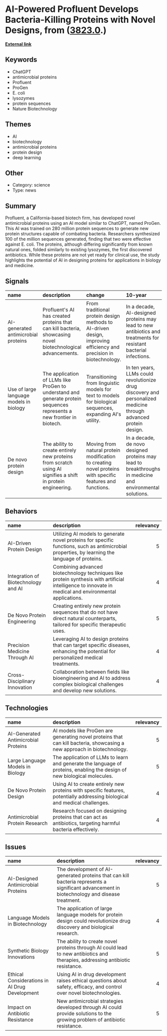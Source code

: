 # __AI-Powered Profluent Develops Bacteria-Killing Proteins with Novel Designs__, from ([3823.0](https://kghosh.substack.com/p/3823.0).)

__[External link](https://www.freethink.com/health/ai-antibiotic-proteins)__



## Keywords

* ChatGPT
* antimicrobial proteins
* Profluent
* ProGen
* E. coli
* lysozymes
* protein sequences
* Nature Biotechnology

## Themes

* AI
* biotechnology
* antimicrobial proteins
* protein design
* deep learning

## Other

* Category: science
* Type: news

## Summary

Profluent, a California-based biotech firm, has developed novel antimicrobial proteins using an AI model similar to ChatGPT, named ProGen. This AI was trained on 280 million protein sequences to generate new protein structures capable of combating bacteria. Researchers synthesized 100 of the million sequences generated, finding that two were effective against E. coli. The proteins, although differing significantly from known natural ones, folded similarly to existing lysozymes, the first discovered antibiotics. While these proteins are not yet ready for clinical use, the study highlights the potential of AI in designing proteins for applications in biology and medicine.

## Signals

| name                                    | description                                                                                                            | change                                                                                                            | 10-year                                                                                                          | driving-force                                                                                                      |   relevancy |
|:----------------------------------------|:-----------------------------------------------------------------------------------------------------------------------|:------------------------------------------------------------------------------------------------------------------|:-----------------------------------------------------------------------------------------------------------------|:-------------------------------------------------------------------------------------------------------------------|------------:|
| AI-generated antimicrobial proteins     | Profluent's AI has created proteins that can kill bacteria, showcasing novel biotechnological advancements.            | From traditional protein design methods to AI-driven design, improving efficiency and precision in biotechnology. | In a decade, AI-designed proteins may lead to new antibiotics and treatments for resistant bacterial infections. | The need for new antibiotics amid rising bacterial resistance motivates the development of AI-generated solutions. |           4 |
| Use of large language models in biology | The application of LLMs like ProGen to understand and generate protein sequences represents a new frontier in biotech. | Transitioning from linguistic models for text to models for biological sequences, expanding AI's utility.         | In ten years, LLMs could revolutionize drug discovery and personalized medicine through advanced protein design. | The quest for innovative biotechnological solutions drives the integration of AI and biological research.          |           5 |
| De novo protein design                  | The ability to create entirely new proteins from scratch using AI signifies a shift in protein engineering.            | Moving from natural protein modification to creating novel proteins with specific features and functions.         | In a decade, de novo designed proteins may lead to breakthroughs in medicine and environmental solutions.        | The demand for targeted therapies and sustainable solutions propels the advancement of de novo protein design.     |           4 |

## Behaviors

| name                                | description                                                                                                                                            |   relevancy |
|:------------------------------------|:-------------------------------------------------------------------------------------------------------------------------------------------------------|------------:|
| AI-Driven Protein Design            | Utilizing AI models to generate novel proteins for specific functions, such as antimicrobial properties, by learning the language of proteins.         |           5 |
| Integration of Biotechnology and AI | Combining advanced biotechnology techniques like protein synthesis with artificial intelligence to innovate in medical and environmental applications. |           4 |
| De Novo Protein Engineering         | Creating entirely new protein sequences that do not have direct natural counterparts, tailored for specific therapeutic uses.                          |           5 |
| Precision Medicine Through AI       | Leveraging AI to design proteins that can target specific diseases, enhancing the potential for personalized medical treatments.                       |           4 |
| Cross-Disciplinary Innovation       | Collaboration between fields like bioengineering and AI to address complex biological challenges and develop new solutions.                            |           4 |

## Technologies

| name                                | description                                                                                                                |   relevancy |
|:------------------------------------|:---------------------------------------------------------------------------------------------------------------------------|------------:|
| AI-Generated Antimicrobial Proteins | AI models like ProGen are generating novel proteins that can kill bacteria, showcasing a new approach in biotechnology.    |           5 |
| Large Language Models in Biology    | The application of LLMs to learn and generate the language of proteins, enabling the design of new biological molecules.   |           5 |
| De Novo Protein Design              | Using AI to create entirely new proteins with specific features, potentially addressing biological and medical challenges. |           4 |
| Antimicrobial Protein Research      | Research focused on designing proteins that can act as antibiotics, targeting harmful bacteria effectively.                |           4 |

## Issues

| name                                          | description                                                                                                                                  |   relevancy |
|:----------------------------------------------|:---------------------------------------------------------------------------------------------------------------------------------------------|------------:|
| AI-Designed Antimicrobial Proteins            | The development of AI-generated proteins that can kill bacteria represents a significant advancement in biotechnology and disease treatment. |           5 |
| Language Models in Biotechnology              | The application of large language models for protein design could revolutionize drug discovery and biological research.                      |           4 |
| Synthetic Biology Innovations                 | The ability to create novel proteins through AI could lead to new antibiotics and therapies, addressing antibiotic resistance.               |           5 |
| Ethical Considerations in AI Drug Development | Using AI in drug development raises ethical questions about safety, efficacy, and control over novel biotechnologies.                        |           4 |
| Impact on Antibiotic Resistance               | New antimicrobial strategies developed through AI could provide solutions to the growing problem of antibiotic resistance.                   |           5 |